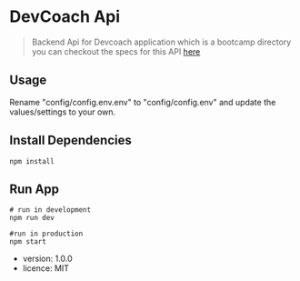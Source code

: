 # DevCoach Api

> Backend Api for Devcoach application which is a bootcamp directory you can checkout the specs for this API [here](https://docs.google.com/document/d/1ZpYxx2H4kjCCHIVc4wXK1DKvm13llQs9j27bDX_rQ_0/edit?usp=sharing)

## Usage

Rename "config/config.env.env" to "config/config.env" and update the values/settings to your own.

## Install Dependencies

```
npm install
```

## Run App

```
# run in development
npm run dev

#run in production
npm start
```

- version: 1.0.0
- licence: MIT
